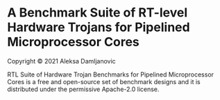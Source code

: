 # A Benchmark Suite of RT-level Hardware Trojans for Pipelined Microprocessor Cores









Copyright © 2021 Aleksa Damljanovic

RTL Suite of Hardware Trojan Benchmarks for Pipelined Microprocessor Cores is a free and open-source set of benchmark designs and it is distributed under the permissive Apache-2.0 license.

